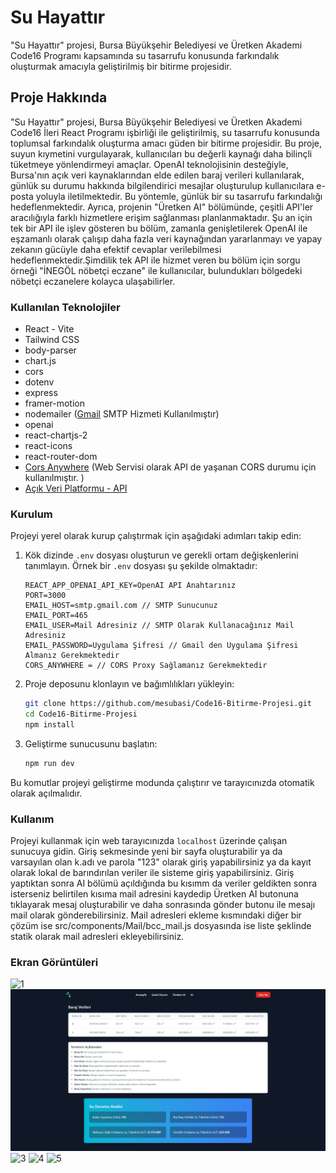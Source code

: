 # Su Hayattır

"Su Hayattır" projesi, Bursa Büyükşehir Belediyesi ve Üretken Akademi Code16 Programı kapsamında su tasarrufu konusunda farkındalık oluşturmak amacıyla geliştirilmiş bir bitirme projesidir.

## Proje Hakkında

"Su Hayattır" projesi, Bursa Büyükşehir Belediyesi ve Üretken Akademi Code16 İleri React Programı işbirliği ile geliştirilmiş, su tasarrufu konusunda toplumsal farkındalık oluşturma amacı güden bir bitirme projesidir. Bu proje, suyun kıymetini vurgulayarak, kullanıcıları bu değerli kaynağı daha bilinçli tüketmeye yönlendirmeyi amaçlar. OpenAI teknolojisinin desteğiyle, Bursa'nın açık veri kaynaklarından elde edilen baraj verileri kullanılarak, günlük su durumu hakkında bilgilendirici mesajlar oluşturulup kullanıcılara e-posta yoluyla iletilmektedir. Bu yöntemle, günlük bir su tasarrufu farkındalığı hedeflenmektedir. Ayrıca, projenin "Üretken AI" bölümünde, çeşitli API'ler aracılığıyla farklı hizmetlere erişim sağlanması planlanmaktadır. Şu an için tek bir API ile işlev gösteren bu bölüm, zamanla genişletilerek OpenAI ile eşzamanlı olarak çalışıp daha fazla veri kaynağından yararlanmayı ve yapay zekanın gücüyle daha efektif cevaplar verilebilmesi hedeflenmektedir.Şimdilik tek API ile hizmet veren bu bölüm için sorgu örneği "İNEGÖL nöbetçi eczane" ile kullanıcılar, bulundukları bölgedeki nöbetçi eczanelere kolayca ulaşabilirler.

### Kullanılan Teknolojiler

- React - Vite
- Tailwind CSS
- body-parser
- chart.js
- cors
- dotenv
- express
- framer-motion
- nodemailer ([Gmail](gmail.com) SMTP Hizmeti Kullanılmıştır)
- openai
- react-chartjs-2
- react-icons
- react-router-dom
- [Cors Anywhere](https://github.com/Rob--W/cors-anywhere) (Web Servisi olarak API de yaşanan CORS durumu için kullanılmıştır. )
- [Açık Veri Platformu - API](https://acikyesil.bursa.bel.tr/)

### Kurulum

Projeyi yerel olarak kurup çalıştırmak için aşağıdaki adımları takip edin:

1. Kök dizinde `.env` dosyası oluşturun ve gerekli ortam değişkenlerini tanımlayın. Örnek bir `.env` dosyası şu şekilde olmaktadır:

   ```
   REACT_APP_OPENAI_API_KEY=OpenAI API Anahtarınız
   PORT=3000
   EMAIL_HOST=smtp.gmail.com // SMTP Sunucunuz
   EMAIL_PORT=465
   EMAIL_USER=Mail Adresiniz // SMTP Olarak Kullanacağınız Mail Adresiniz
   EMAIL_PASSWORD=Uygulama Şifresi // Gmail den Uygulama Şifresi Almanız Gerekmektedir
   CORS_ANYWHERE = // CORS Proxy Sağlamanız Gerekmektedir
   ```

2. Proje deposunu klonlayın ve bağımlılıkları yükleyin:

   ```bash
   git clone https://github.com/mesubasi/Code16-Bitirme-Projesi.git
   cd Code16-Bitirme-Projesi
   npm install
   ```

3. Geliştirme sunucusunu başlatın:

   ```bash
   npm run dev
   ```

Bu komutlar projeyi geliştirme modunda çalıştırır ve tarayıcınızda otomatik olarak açılmalıdır.

### Kullanım

Projeyi kullanmak için web tarayıcınızda `localhost` üzerinde çalışan sunucuya gidin. Giriş sekmesinde yeni bir sayfa oluşturabilir ya da varsayılan olan k.adı ve parola "123" olarak giriş yapabilirsiniz ya da kayıt olarak lokal de barındırılan veriler ile sisteme giriş yapabilirsiniz. Giriş yaptıktan sonra AI bölümü açıldığında bu kısımm da veriler geldikten sonra isterseniz belirtilen kısıma mail adresini kaydedip Üretken AI butonuna tıklayarak mesaj oluşturabilir ve daha sonrasında gönder butonu ile mesajı mail olarak gönderebilirsiniz. Mail adresleri ekleme kısmındaki diğer bir çözüm ise src/components/Mail/bcc_mail.js dosyasında ise liste şeklinde statik olarak mail adresleri ekleyebilirsiniz.

### Ekran Görüntüleri

![1](https://github.com/mesubasi/Code16-Bitirme-Projesi/assets/88106043/707b3d3e-a680-47b7-98f3-130ffb638ec4)
![2](https://raw.githubusercontent.com/mesubasi/Code16-Bitirme-Projesi/main/resimler/2.png)
![3](https://github.com/mesubasi/Code16-Bitirme-Projesi/assets/88106043/9312801d-fa0f-4d5b-9f85-34b122cc67c9)
![4](https://github.com/mesubasi/Code16-Bitirme-Projesi/assets/88106043/d3618fda-4a24-4f0f-ace1-a51cea540e87)
![5](https://github.com/mesubasi/Code16-Bitirme-Projesi/assets/88106043/d1259d05-b4dd-4579-a776-8b9733b30d50)
